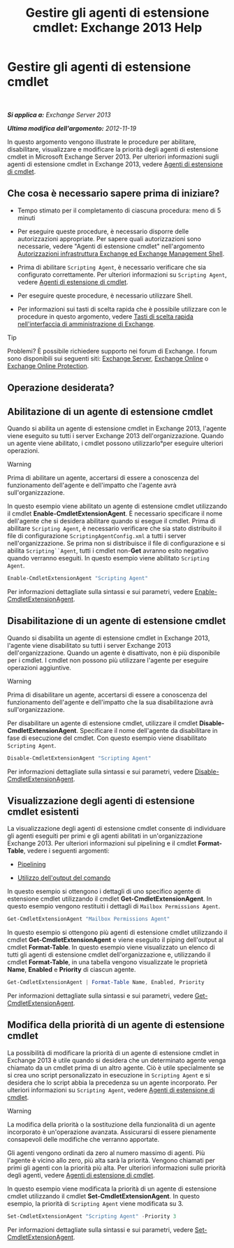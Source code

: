 ﻿---
title: 'Gestire gli agenti di estensione cmdlet: Exchange 2013 Help'
TOCTitle: Gestire gli agenti di estensione cmdlet
ms:assetid: 9141b3cb-ad13-4415-be2f-aa89f91445f5
ms:mtpsurl: https://technet.microsoft.com/it-it/library/Dd298143(v=EXCHG.150)
ms:contentKeyID: 50555630
ms.date: 05/22/2018
mtps_version: v=EXCHG.150
ms.translationtype: MT
---

# Gestire gli agenti di estensione cmdlet

 

_**Si applica a:** Exchange Server 2013_

_**Ultima modifica dell'argomento:** 2012-11-19_

In questo argomento vengono illustrate le procedure per abilitare, disabilitare, visualizzare e modificare la priorità degli agenti di estensione cmdlet in Microsoft Exchange Server 2013. Per ulteriori informazioni sugli agenti di estensione cmdlet in Exchange 2013, vedere [Agenti di estensione di cmdlet](cmdlet-extension-agents-exchange-2013-help.md).

## Che cosa è necessario sapere prima di iniziare?

  - Tempo stimato per il completamento di ciascuna procedura: meno di 5 minuti

  - Per eseguire queste procedure, è necessario disporre delle autorizzazioni appropriate. Per sapere quali autorizzazioni sono necessarie, vedere "Agenti di estensione cmdlet" nell'argomento [Autorizzazioni infrastruttura Exchange ed Exchange Management Shell](exchange-and-shell-infrastructure-permissions-exchange-2013-help.md).

  - Prima di abilitare `Scripting Agent`, è necessario verificare che sia configurato correttamente. Per ulteriori informazioni su `Scripting Agent`, vedere [Agenti di estensione di cmdlet](cmdlet-extension-agents-exchange-2013-help.md).

  - Per eseguire queste procedure, è necessario utilizzare Shell.

  - Per informazioni sui tasti di scelta rapida che è possibile utilizzare con le procedure in questo argomento, vedere [Tasti di scelta rapida nell'interfaccia di amministrazione di Exchange](keyboard-shortcuts-in-the-exchange-admin-center-exchange-online-protection-help.md).


> [!TIP]
> Problemi? È possibile richiedere supporto nei forum di Exchange. I forum sono disponibili sui seguenti siti: <A href="https://go.microsoft.com/fwlink/p/?linkid=60612">Exchange Server</A>, <A href="https://go.microsoft.com/fwlink/p/?linkid=267542">Exchange Online</A> o <A href="https://go.microsoft.com/fwlink/p/?linkid=285351">Exchange Online Protection</A>.



## Operazione desiderata?

## Abilitazione di un agente di estensione cmdlet

Quando si abilita un agente di estensione cmdlet in Exchange 2013, l'agente viene eseguito su tutti i server Exchange 2013 dell'organizzazione. Quando un agente viene abilitato, i cmdlet possono utilizzarlo°per eseguire ulteriori operazioni.


> [!WARNING]
> Prima di abilitare un agente, accertarsi di essere a conoscenza del funzionamento dell'agente e dell'impatto che l'agente avrà sull'organizzazione.



In questo esempio viene abilitato un agente di estensione cmdlet utilizzando il cmdlet **Enable-CmdletExtensionAgent**. È necessario specificare il nome dell'agente che si desidera abilitare quando si esegue il cmdlet. Prima di abilitare `Scripting Agent`, è necessario verificare che sia stato distribuito il file di configurazione `ScriptingAgentConfig.xml` a tutti i server nell'organizzazione. Se prima non si distribuisce il file di configurazione e si abilita `Scripting``Agent`, tutti i cmdlet non-**Get** avranno esito negativo quando verranno eseguiti. In questo esempio viene abilitato `Scripting Agent`.

```powershell
Enable-CmdletExtensionAgent "Scripting Agent"
```

Per informazioni dettagliate sulla sintassi e sui parametri, vedere [Enable-CmdletExtensionAgent](https://technet.microsoft.com/it-it/library/dd335192\(v=exchg.150\)).

## Disabilitazione di un agente di estensione cmdlet

Quando si disabilita un agente di estensione cmdlet in Exchange 2013, l'agente viene disabilitato su tutti i server Exchange 2013 dell'organizzazione. Quando un agente è disattivato, non è più disponibile per i cmdlet. I cmdlet non possono più utilizzare l'agente per eseguire operazioni aggiuntive.


> [!WARNING]
> Prima di disabilitare un agente, accertarsi di essere a conoscenza del funzionamento dell'agente e dell'impatto che la sua disabilitazione avrà sull'organizzazione.



Per disabilitare un agente di estensione cmdlet, utilizzare il cmdlet **Disable-CmdletExtensionAgent**. Specificare il nome dell'agente da disabilitare in fase di esecuzione del cmdlet. Con questo esempio viene disabilitato `Scripting Agent`.

```powershell
Disable-CmdletExtensionAgent "Scripting Agent"
```

Per informazioni dettagliate sulla sintassi e sui parametri, vedere [Disable-CmdletExtensionAgent](https://technet.microsoft.com/it-it/library/dd298132\(v=exchg.150\)).

## Visualizzazione degli agenti di estensione cmdlet esistenti

La visualizzazione degli agenti di estensione cmdlet consente di individuare gli agenti eseguiti per primi e gli agenti abilitati in un'organizzazione Exchange 2013. Per ulteriori informazioni sul pipelining e il cmdlet **Format-Table**, vedere i seguenti argomenti:

  - [Pipelining](https://technet.microsoft.com/it-it/library/aa998260\(v=exchg.150\))

  - [Utilizzo dell'output del comando](working-with-command-output-exchange-2013-help.md)

In questo esempio si ottengono i dettagli di uno specifico agente di estensione cmdlet utilizzando il cmdlet **Get-CmdletExtensionAgent**. In questo esempio vengono restituiti i dettagli di `Mailbox Permissions Agent`.

```powershell
Get-CmdletExtensionAgent "Mailbox Permissions Agent"
```

In questo esempio si ottengono più agenti di estensione cmdlet utilizzando il cmdlet **Get-CmdletExtensionAgent** e viene eseguito il piping dell'output al cmdlet **Format-Table**. In questo esempio viene visualizzato un elenco di tutti gli agenti di estensione cmdlet dell'organizzazione e, utilizzando il cmdlet **Format-Table**, in una tabella vengono visualizzate le proprietà **Name**, **Enabled** e **Priority** di ciascun agente.

```powershell
Get-CmdletExtensionAgent | Format-Table Name, Enabled, Priority
```

Per informazioni dettagliate sulla sintassi e sui parametri, vedere [Get-CmdletExtensionAgent](https://technet.microsoft.com/it-it/library/dd297946\(v=exchg.150\)).

## Modifica della priorità di un agente di estensione cmdlet

La possibilità di modificare la priorità di un agente di estensione cmdlet in Exchange 2013 è utile quando si desidera che un determinato agente venga chiamato da un cmdlet prima di un altro agente. Ciò è utile specialmente se si crea uno script personalizzato in esecuzione in `Scripting Agent` e si desidera che lo script abbia la precedenza su un agente incorporato. Per ulteriori informazioni su `Scripting Agent`, vedere [Agenti di estensione di cmdlet](cmdlet-extension-agents-exchange-2013-help.md).


> [!WARNING]
> La modifica della priorità o la sostituzione della funzionalità di un agente incorporato è un'operazione avanzata. Assicurarsi di essere pienamente consapevoli delle modifiche che verranno apportate.



Gli agenti vengono ordinati da zero al numero massimo di agenti. Più l'agente è vicino allo zero, più alta sarà la priorità. Vengono chiamati per primi gli agenti con la priorità più alta. Per ulteriori informazioni sulle priorità degli agenti, vedere [Agenti di estensione di cmdlet](cmdlet-extension-agents-exchange-2013-help.md).

In questo esempio viene modificata la priorità di un agente di estensione cmdlet utilizzando il cmdlet **Set-CmdletExtensionAgent**. In questo esempio, la priorità di `Scripting Agent` viene modificata su 3.

```powershell
Set-CmdletExtensionAgent "Scripting Agent" -Priority 3
```

Per informazioni dettagliate sulla sintassi e sui parametri, vedere [Set-CmdletExtensionAgent](https://technet.microsoft.com/it-it/library/dd335175\(v=exchg.150\)).

